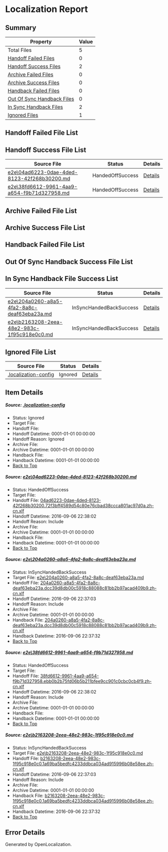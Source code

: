 # <a name='report-top'></a> Localization Report

## Summary
 Property | Value 
 -------- | ----- 
 Total Files | 5
[ Handoff Failed Files ](#handoff-failed-list)| 0
[ Handoff Success Files ](#handoff-success-list)| 2
[ Archive Failed Files ](#archive-failed-list)| 0
[ Archive Success Files ](#archive-success-list)| 0
[ Handback Failed Files ](#handback-failed-list)| 0
[ Out Of Sync Handback Files ](#outofsync-handback-success-list)| 0
[ In Sync Handback Files ](#insync-handback-success-list)| 2
[ Ignored Files ](#ignored-list)| 1

## <a name='handoff-failed-list'></a> Handoff Failed File List

## <a name='handoff-success-list'></a> Handoff Success File List
 Source File | Status | Details 
 ----------- | ------ | ------- 
 [e2e\04ad6223-0dae-4ded-8123-42f268b30200.md](https://github.com/OpenLocalizationTestOrg/ol-test0/blob/9771af0bfad835ccb79e2881e13e51b678548997/e2e/04ad6223-0dae-4ded-8123-42f268b30200.md) | HandedOffSuccess | [Details](#a5d592ffa561879edfc9be71aeef0244affe40fe1)
 [e2e\38fd6612-9961-4aa9-a654-f9b71d327958.md](https://github.com/OpenLocalizationTestOrg/ol-test0/blob/9771af0bfad835ccb79e2881e13e51b678548997/e2e/38fd6612-9961-4aa9-a654-f9b71d327958.md) | HandedOffSuccess | [Details](#ad0166b0dec385d19ab23bed0b1da45d4436806e3)

## <a name='archive-failed-list'></a> Archive Failed File List

## <a name='archive-success-list'></a> Archive Success File List

## <a name='handback-failed-list'></a> Handback Failed File List

## <a name='outofsync-handback-success-list'></a> Out Of Sync Handback Success File List

## <a name='insync-handback-success-list'></a> In Sync Handback File Success List
 Source File | Status | Details 
 ----------- | ------ | ------- 
 [e2e\204a0260-a8a5-4fa2-8a8c-deaf63eba23a.md](https://github.com/OpenLocalizationTestOrg/ol-test0/blob/337b1650104bd5066e9cf5594eef5269d5f8573d/e2e/204a0260-a8a5-4fa2-8a8c-deaf63eba23a.md) | InSyncHandedBackSuccess | [Details](#9a22a6ba12328d8d0b182b2c6985d0125155819a2)
 [e2e\b2163208-2eea-48e2-983c-1f95c918e0c0.md](https://github.com/OpenLocalizationTestOrg/ol-test0/blob/337b1650104bd5066e9cf5594eef5269d5f8573d/e2e/b2163208-2eea-48e2-983c-1f95c918e0c0.md) | InSyncHandedBackSuccess | [Details](#bae23a1120e449f3b85961c8cef77ecb1354971b4)

## <a name='ignored-list'></a> Ignored File List
 Source File | Status | Details 
 ----------- | ------ | ------- 
 [.localization-config](https://github.com/OpenLocalizationTestOrg/ol-test0/blob/9771af0bfad835ccb79e2881e13e51b678548997/.localization-config) | Ignored | [Details](#3d4f252ac210baf56311d7e97dcc2db10974dbd20)

## Item Details
##### <a name='3d4f252ac210baf56311d7e97dcc2db10974dbd20'></a> Source: [.localization-config](https://github.com/OpenLocalizationTestOrg/ol-test0/blob/9771af0bfad835ccb79e2881e13e51b678548997/.localization-config)
* Status: Ignored
* Target File: 
* Handoff File: 
* Handoff Datetime: 0001-01-01 00:00:00
* Handoff Reason: Ignored
* Archive File: 
* Archive Datetime: 0001-01-01 00:00:00
* Handback File: 
* Handback Datetime: 0001-01-01 00:00:00
* [Back to Top](#report-top)

##### <a name='a5d592ffa561879edfc9be71aeef0244affe40fe1'></a> Source: [e2e\04ad6223-0dae-4ded-8123-42f268b30200.md](https://github.com/OpenLocalizationTestOrg/ol-test0/blob/9771af0bfad835ccb79e2881e13e51b678548997/e2e/04ad6223-0dae-4ded-8123-42f268b30200.md)
* Status: HandedOffSuccess
* Target File: 
* Handoff File: [04ad6223-0dae-4ded-8123-42f268b30200.72f3bff4589d54c80e76cbad38ccca801ac97d0a.zh-cn.xlf](https://github.com/OpenLocalizationTestOrg/ol-test0-handoff/blob/34f5a08119dd680a7757d81d07422ac8e768a0a8/ol-handoff/OpenLocalizationTestOrg/ol-test0-zhcn/ci/ht/04ad6223-0dae-4ded-8123-42f268b30200.72f3bff4589d54c80e76cbad38ccca801ac97d0a.zh-cn.xlf)
* Handoff Datetime: 2016-09-06 22:38:02
* Handoff Reason: Include
* Archive File: 
* Archive Datetime: 0001-01-01 00:00:00
* Handback File: 
* Handback Datetime: 0001-01-01 00:00:00
* [Back to Top](#report-top)

##### <a name='9a22a6ba12328d8d0b182b2c6985d0125155819a2'></a> Source: [e2e\204a0260-a8a5-4fa2-8a8c-deaf63eba23a.md](https://github.com/OpenLocalizationTestOrg/ol-test0/blob/337b1650104bd5066e9cf5594eef5269d5f8573d/e2e/204a0260-a8a5-4fa2-8a8c-deaf63eba23a.md)
* Status: InSyncHandedBackSuccess
* Target File: [e2e\204a0260-a8a5-4fa2-8a8c-deaf63eba23a.md](https://github.com/OpenLocalizationTestOrg/ol-test0-zhcn/blob/4597627d387e10c317ebed0617a326959a1cce80/e2e/204a0260-a8a5-4fa2-8a8c-deaf63eba23a.md)
* Handoff File: [204a0260-a8a5-4fa2-8a8c-deaf63eba23a.dcc39d8db00c5918c88088c81bb2b97acad409b9.zh-cn.xlf](https://github.com/OpenLocalizationTestOrg/ol-test0-handoff/blob/fb8fcd6b6515c6679e337b94873f3e141517b657/ol-handoff/OpenLocalizationTestOrg/ol-test0-zhcn/ci/high/204a0260-a8a5-4fa2-8a8c-deaf63eba23a.dcc39d8db00c5918c88088c81bb2b97acad409b9.zh-cn.xlf)
* Handoff Datetime: 2016-09-06 22:37:03
* Handoff Reason: Include
* Archive File: 
* Archive Datetime: 0001-01-01 00:00:00
* Handback File: [204a0260-a8a5-4fa2-8a8c-deaf63eba23a.dcc39d8db00c5918c88088c81bb2b97acad409b9.zh-cn.xlf](https://github.com/OpenLocalizationTestOrg/ol-test0-handback/blob/6666e881e6d41b50db3b1b862caaf9e12c5094fd/ol-handback/OpenLocalizationTestOrg/ol-test0-zhcn/ci/high/204a0260-a8a5-4fa2-8a8c-deaf63eba23a.dcc39d8db00c5918c88088c81bb2b97acad409b9.zh-cn.xlf)
* Handback Datetime: 2016-09-06 22:37:32
* [Back to Top](#report-top)

##### <a name='ad0166b0dec385d19ab23bed0b1da45d4436806e3'></a> Source: [e2e\38fd6612-9961-4aa9-a654-f9b71d327958.md](https://github.com/OpenLocalizationTestOrg/ol-test0/blob/9771af0bfad835ccb79e2881e13e51b678548997/e2e/38fd6612-9961-4aa9-a654-f9b71d327958.md)
* Status: HandedOffSuccess
* Target File: 
* Handoff File: [38fd6612-9961-4aa9-a654-f9b71d327958.ebb0b2b75fd06b5b211bfee9cc901c0cbc0cb4f9.zh-cn.xlf](https://github.com/OpenLocalizationTestOrg/ol-test0-handoff/blob/34f5a08119dd680a7757d81d07422ac8e768a0a8/ol-handoff/OpenLocalizationTestOrg/ol-test0-zhcn/ci/ht/38fd6612-9961-4aa9-a654-f9b71d327958.ebb0b2b75fd06b5b211bfee9cc901c0cbc0cb4f9.zh-cn.xlf)
* Handoff Datetime: 2016-09-06 22:38:02
* Handoff Reason: Include
* Archive File: 
* Archive Datetime: 0001-01-01 00:00:00
* Handback File: 
* Handback Datetime: 0001-01-01 00:00:00
* [Back to Top](#report-top)

##### <a name='bae23a1120e449f3b85961c8cef77ecb1354971b4'></a> Source: [e2e\b2163208-2eea-48e2-983c-1f95c918e0c0.md](https://github.com/OpenLocalizationTestOrg/ol-test0/blob/337b1650104bd5066e9cf5594eef5269d5f8573d/e2e/b2163208-2eea-48e2-983c-1f95c918e0c0.md)
* Status: InSyncHandedBackSuccess
* Target File: [e2e\b2163208-2eea-48e2-983c-1f95c918e0c0.md](https://github.com/OpenLocalizationTestOrg/ol-test0-zhcn/blob/4597627d387e10c317ebed0617a326959a1cce80/e2e/b2163208-2eea-48e2-983c-1f95c918e0c0.md)
* Handoff File: [b2163208-2eea-48e2-983c-1f95c918e0c0.1a69ba5bedfc4233ddbca034ad915996b08e58ee.zh-cn.xlf](https://github.com/OpenLocalizationTestOrg/ol-test0-handoff/blob/fb8fcd6b6515c6679e337b94873f3e141517b657/ol-handoff/OpenLocalizationTestOrg/ol-test0-zhcn/ci/high/b2163208-2eea-48e2-983c-1f95c918e0c0.1a69ba5bedfc4233ddbca034ad915996b08e58ee.zh-cn.xlf)
* Handoff Datetime: 2016-09-06 22:37:03
* Handoff Reason: Include
* Archive File: 
* Archive Datetime: 0001-01-01 00:00:00
* Handback File: [b2163208-2eea-48e2-983c-1f95c918e0c0.1a69ba5bedfc4233ddbca034ad915996b08e58ee.zh-cn.xlf](https://github.com/OpenLocalizationTestOrg/ol-test0-handback/blob/6666e881e6d41b50db3b1b862caaf9e12c5094fd/ol-handback/OpenLocalizationTestOrg/ol-test0-zhcn/ci/high/b2163208-2eea-48e2-983c-1f95c918e0c0.1a69ba5bedfc4233ddbca034ad915996b08e58ee.zh-cn.xlf)
* Handback Datetime: 2016-09-06 22:37:32
* [Back to Top](#report-top)


## Error Details

Generated by OpenLocalization.
